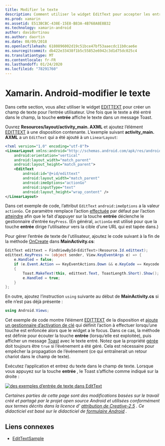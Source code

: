 ```yaml
---
title: Modifier le texte
description: Comment utiliser le widget EditText pour accepter les entrées d’utilisateur.
ms.prod: xamarin
ms.assetid: E513BCBC-438E-15E8-B83A-4B768A8E8B32
ms.technology: xamarin-android
author: davidortinau
ms.author: daortin
ms.date: 08/09/2018
ms.openlocfilehash: 6180896002d19c51bce47bf53aaecdc11b0cae6e
ms.sourcegitcommit: db422e33438f1b5c55852e6942c3d1d75dc025c4
ms.translationtype: MT
ms.contentlocale: fr-FR
ms.lasthandoff: 01/24/2020
ms.locfileid: "78291760"
---
```

# <a name="xamarinandroid-edit-text"></a>Xamarin. Android-modifier le texte

Dans cette section, vous allez utiliser le widget [EDITTEXT](xref:Android.Widget.EditText) pour créer un champ de texte pour l’entrée utilisateur. Une fois que le texte a été entré dans le champ, la touche **entrée** affiche le texte dans un message Toast.

Ouvrez **Resources/layout/activity_main. AXML** et ajoutez l’élément [EDITTEXT](xref:Android.Widget.EditText) à une disposition contenante. L’exemple suivant **activity_main. AXML** a un `EditText` qui a été ajouté à un `LinearLayout`:

```xml
<?xml version="1.0" encoding="utf-8"?>
<LinearLayout xmlns:android="http://schemas.android.com/apk/res/android"
    android:orientation="vertical"
    android:layout_width="match_parent"
    android:layout_height="match_parent">
    <EditText
        android:id="@+id/edittext"
        android:layout_width="match_parent"
        android:imeOptions="actionGo"
        android:inputType="text"
        android:layout_height="wrap_content" />
</LinearLayout>
```

Dans cet exemple de code, l’attribut `EditText` `android:imeOptions` a la valeur `actionGo`. Ce paramètre remplace l’action [effectuée](https://developer.android.com/reference/android/view/inputmethod/EditorInfo#IME_ACTION_DONE) par défaut par l’action [atteindre](https://developer.android.com/reference/android/view/inputmethod/EditorInfo#IME_ACTION_GO) afin que le fait d’appuyer sur la touche **entrée** déclenche le gestionnaire d’entrée `KeyPress`.
(En général, `actionGo` est utilisé pour que la touche **entrée** dirige l’utilisateur vers la cible d’une URL qui est tapée dans.)

Pour gérer l’entrée de texte de l’utilisateur, ajoutez le code suivant à la fin de la méthode [OnCreate](xref:Android.App.Activity.OnCreate*) dans **MainActivity.cs**:

```csharp
EditText edittext = FindViewById<EditText>(Resource.Id.edittext);
edittext.KeyPress += (object sender, View.KeyEventArgs e) => {
    e.Handled = false;
    if (e.Event.Action == KeyEventActions.Down && e.KeyCode == Keycode.Enter)
    {
        Toast.MakeText(this, edittext.Text, ToastLength.Short).Show();
        e.Handled = true;
    }
};
```

En outre, ajoutez l’instruction `using` suivante au début de **MainActivity.cs** si elle n’est pas déjà présente :

```csharp
using Android.Views;
```

Cet exemple de code montre l’élément [EDITTEXT](xref:Android.Widget.EditText) de la disposition et [ajoute un gestionnaire d’activation de clé](xref:Android.Views.View.KeyPress) qui définit l’action à effectuer lorsqu’une touche est enfoncée alors que le widget a le focus. Dans ce cas, la méthode est définie pour écouter la touche **entrée** (lorsqu’elle est exploitée), puis afficher un message [Toast](xref:Android.Widget.Toast) avec le texte entré. Notez que la propriété [gérée](xref:Android.Views.View.KeyEventArgs.Handled) doit toujours être `true` si l’événement a été géré. Cela est nécessaire pour empêcher la propagation de l’événement (ce qui entraînerait un retour chariot dans le champ de texte).

Exécutez l’application et entrez du texte dans le champ de texte. Lorsque vous appuyez sur la touche **entrée** , le Toast s’affiche comme indiqué sur la droite :

[![des exemples d’entrée de texte dans EditText](edit-text-images/edit-text-sml.png)](edit-text-images/edit-text.png#lightbox)

*Certaines parties de cette page sont des modifications basées sur le travail créé et partagé par le projet open source Android et utilisées conformément aux termes décrits dans la licence d'* [*attribution de Creative-2,5*](https://creativecommons.org/licenses/by/2.5/) *. Ce didacticiel est basé sur le didacticiel de* [*formulaire Android*](https://developer.android.com/resources/tutorials/views/hello-formstuff.html) *.*

## <a name="related-links"></a>Liens connexes

- [EditTextSample](https://docs.microsoft.com/samples/xamarin/monodroid-samples/userinterface-edittextsample)

